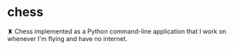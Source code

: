 # chess
♜ Chess implemented as a Python command-line application that I work on whenever I'm flying and have no internet.
